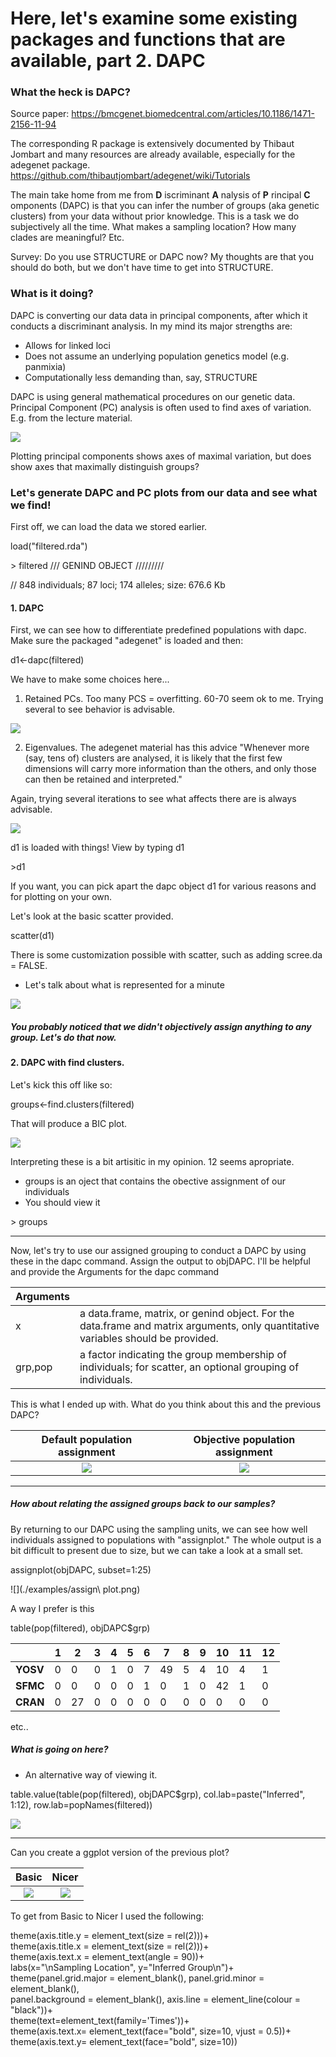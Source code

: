 # Here, let's examine some existing packages and functions that are available, part 2. DAPC

### What the heck is DAPC?

Source paper: https://bmcgenet.biomedcentral.com/articles/10.1186/1471-2156-11-94

The corresponding R package is extensively documented by Thibaut Jombart and many resources are already available, especially for the adegenet package. https://github.com/thibautjombart/adegenet/wiki/Tutorials  

The main take home from me from __D__ iscriminant __A__ nalysis of __P__ rincipal __C__ omponents (DAPC) is that you can infer the number of groups (aka genetic clusters) from your data without prior knowledge.  This is a task we do subjectively all the time. What makes a sampling location? How many clades are meaningful? Etc.

Survey: Do you use STRUCTURE or DAPC now? My thoughts are that you should do both, but we don't have time to get into STRUCTURE.

### What is it doing?

DAPC is converting our data data in principal components, after which it conducts a discriminant analysis. In my mind its major strengths are:
  *  Allows for linked loci
  *  Does not assume an underlying population genetics model (e.g. panmixia)
  *  Computationally less demanding than, say, STRUCTURE

DAPC is using general mathematical procedures on our genetic data.  Principal Component (PC) analysis is often used to find axes of variation. E.g. from the lecture material.

![](./examples/Figure7.png)  

Plotting principal components shows axes of maximal variation, but does show axes that maximally distinguish groups?

### Let's generate DAPC and PC plots from our data and see what we find!

First off, we can load the data we stored earlier.

load("filtered.rda")

\> filtered
/// GENIND OBJECT /////////

 // 848 individuals; 87 loci; 174 alleles; size: 676.6 Kb

#### 1. DAPC

First, we can see how to differentiate predefined populations with dapc. Make sure the packaged "adegenet" is loaded and then:

d1<-dapc(filtered)

We have to make some choices here...

1. Retained PCs. Too many PCS = overfitting. 60-70 seem ok to me. Trying several to see behavior is advisable.

![](./examples/pcs.png)  

2. Eigenvalues. The adegenet material has this advice "Whenever more (say, tens of) clusters are analysed, it is likely that the first few dimensions will carry more information than the others, and only those can then be retained and interpreted."

Again, trying several iterations to see what affects there are is always advisable.

![](./examples/eigen.png)  


d1 is loaded with things! View by typing d1

\>d1

If you want, you can pick apart the dapc object d1 for various reasons and for plotting on your own.

Let's look at the basic scatter provided.

scatter(d1)

There is some customization possible with scatter, such as adding scree.da = FALSE.

  * Let's talk about what is represented for a minute

![](./examples/dapc1.png)  


##### You probably noticed that we didn't objectively assign anything to any group. Let's do that now.


#### 2. DAPC with find clusters.

Let's kick this off like so:

groups<-find.clusters(filtered)

That will produce a BIC plot.

![](./examples/groupNum.png)  

Interpreting these is a bit artisitic in my opinion. 12 seems apropriate.

 * groups is an oject that contains the obective assignment of our individuals
 * You should view it
 
\> groups

---

Now, let's try to use our assigned grouping to conduct a DAPC by using these in the dapc command. Assign the output to objDAPC.  I'll be helpful and provide the Arguments for the dapc command

|Arguments |  |  
|----|-------------------------------------------------------------------|  
| x	 | a data.frame, matrix, or genind object. For the data.frame and matrix arguments, only quantitative variables should be provided.|  
| grp,pop	| a factor indicating the group membership of individuals; for scatter, an optional grouping of individuals.|  

This is what I ended up with. What do you think about this and the previous DAPC? 

Default population assignment |  Objective population assignment
:-------------------------:|:-------------------------:
![](./examples/dapc1.png)  |  ![](./examples/groups.png)

---

##### How about relating the assigned groups back to our samples?

By returning to our DAPC using the sampling units, we can see how well individuals assigned to populations with "assignplot." The whole output is a bit difficult to present due to size, but we can take a look at a small set.

assignplot(objDAPC, subset=1:25)  

![](./examples/assign\ plot.png) 


A way I prefer is this

table(pop(filtered), objDAPC\$grp)  

||1|2|3|4|5|6|7|8|9|10|11|12|
|---|---|---|---|---|---|---|---|---|---|---|---|---|
__YOSV__ | 0 |  0 | 0 | 1 | 0 | 7 | 49 | 5 | 4 | 10 | 4 | 1 | 
__SFMC__ | 0 |  0 | 0 | 0 | 0 | 1 | 0 | 1 | 0 | 42 |  1 | 0  |
__CRAN__ | 0 | 27 | 0 | 0 | 0 | 0 | 0 | 0 | 0 | 0 | 0 | 0  |

etc..

##### What is going on here?
  * An alternative way of viewing it.
  
table.value(table(pop(filtered), objDAPC\$grp), col.lab=paste("Inferred", 1:12), row.lab=popNames(filtered))

![](./examples/basicAssign.png) 


---

Can you create a ggplot version of the previous plot? 


Basic |  Nicer
:-------------------------:|:-------------------------:
![](./examples/basic.png)  |  ![](./examples/nicer.png)

To get from Basic to Nicer I used the following:

  theme(axis.title.y = element_text(size = rel(2)))+  
  theme(axis.title.x = element_text(size = rel(2)))+  
  theme(axis.text.x = element_text(angle = 90))+  
  labs(x="\\nSampling Location", y="Inferred Group\\n")+  
  theme(panel.grid.major = element_blank(), panel.grid.minor = element_blank(),   
        panel.background = element_blank(), axis.line = element_line(colour = "black"))+  
  theme(text=element_text(family='Times'))+  
  theme(axis.text.x= element_text(face="bold", size=10, vjust = 0.5))+  
  theme(axis.text.y= element_text(face="bold", size=10))  


